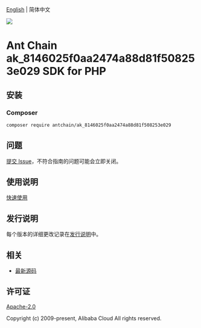 [English](README.md) | 简体中文

![](https://aliyunsdk-pages.alicdn.com/icons/AlibabaCloud.svg)

# Ant Chain ak_8146025f0aa2474a88d81f508253e029 SDK for PHP

## 安装

### Composer

```bash
composer require antchain/ak_8146025f0aa2474a88d81f508253e029
```

## 问题

[提交 Issue](https://github.com/alipay/antchain-openapi-prod-sdk/issues/new)，不符合指南的问题可能会立即关闭。

## 使用说明

[快速使用](https://github.com/alipay/antchain-openapi-prod-sdk)

## 发行说明

每个版本的详细更改记录在[发行说明](./ChangeLog.txt)中。

## 相关

* [最新源码](https://github.com/antchain-openapi-sdk-php)

## 许可证

[Apache-2.0](http://www.apache.org/licenses/LICENSE-2.0)

Copyright (c) 2009-present, Alibaba Cloud All rights reserved.
